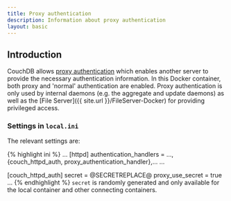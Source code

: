 ```yaml
---
title: Proxy authentication 
description: Information about proxy authentication
layout: basic
---
```


## Introduction 

CouchDB allows [proxy
authentication](http://docs.couchdb.org/en/1.6.1/api/server/authn.html#proxy-authentication)
which enables another server to provide the necessary authentication
information.  In this Docker container, both proxy and 'normal' authentication
are enabled.  Proxy authentication is only used by internal daemons (e.g. the
aggregate and update daemons) as well as the [File Server]({{ site.url }}/FileServer-Docker) for providing privileged access.

### Settings in `local.ini` 

The relevant settings are:

{% highlight ini %}
...
[httpd]
authentication_handlers = ..., {couch_httpd_auth, proxy_authentication_handler},...
...

[couch_httpd_auth]
secret = @SECRETREPLACE@
proxy_use_secret = true
...
{% endhighlight %} 
`secret` is randomly generated and only available for the local container and
other connecting containers.

